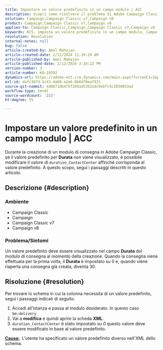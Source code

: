 ```yaml
---
title: Impostare un valore predefinito in un campo modulo | ACC
description: Scopri come risolvere il problema di Adobe Campaign Classic, in cui il valore predefinito non viene visualizzato nel campo Durata del modulo di consegna.
solution: Campaign,Campaign Classic v7,Campaign v8
product: Campaign,Campaign Classic v7,Campaign v8
applies-to: Campaign Classic,Campaign,Campaign Classic v7,Campaign v8
keywords: KCS, imposta un valore predefinito in un campo modulo, Campo modulo, ACC, Campaign, Campaign Classic, Schema, XML
resolution: Resolution
internal-notes: null
bug: false
article-created-by: Amol Mahajan
article-created-date: 2/12/2024 11:39:20 AM
article-published-by: Amol Mahajan
article-published-date: 2/12/2024 3:20:22 PM
version-number: 3
article-number: KA-19392
dynamics-url: https://adobe-ent.crm.dynamics.com/main.aspx?forceUCI=1&pagetype=entityrecord&etn=knowledgearticle&id=e0d78559-9bc9-ee11-9079-6045bd006b4b
exl-id: dafc387d-1c43-4a68-a2e6-0b6df0eaf921
source-git-commit: 4d8871db475f268ad53522dc9ebfc5c2850853ad
workflow-type: tm+mt
source-wordcount: '223'
ht-degree: 5%

---
```


# Impostare un valore predefinito in un campo modulo | ACC


Durante la creazione di un modulo di consegna in Adobe Campaign Classic, se il valore predefinito per <b>Durata</b> non viene visualizzato, è possibile modificare il valore di `duration_ContactCenter` affinché corrisponda al valore predefinito. A questo scopo, segui i passaggi descritti in questo articolo.

## Descrizione {#description}


### <b>Ambiente</b>

- Campaign Classic
- Campaign
- Campaign Classic v7
- Campaign v8




### <b>Problema/Sintomi</b>

Un valore predefinito deve essere visualizzato nel campo <b>Durata</b> del modulo di consegna al momento della creazione. Quando la consegna viene effettuata per la prima volta, il <b>Durata</b> è impostato su 0 e, quando viene riaperta una consegna già creata, diventa 30.


## Risoluzione {#resolution}


Per trovare lo schema in cui la colonna necessita di un valore predefinito, segui i passaggi indicati di seguito.

1. Accedi all’istanza e passa al modulo desiderato. In questo caso `bm:delivery`
2. Vai a <b>modifica</b> e quindi aprire la scheda <b>XML</b>.
3. `duration_ContactCenter` è stato impostato su *0* questo valore deve essere modificato in base al valore predefinito.




<b><u>Causa:</u></b>  L&#39;utente ha specificato un valore predefinito diverso nell&#39;XML dello schema.
